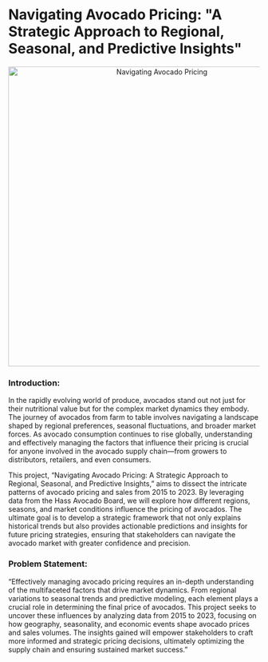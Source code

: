 
# Navigating Avocado Pricing: "A Strategic Approach to Regional, Seasonal, and Predictive Insights"
<p align="center">
  <img src="https://th.bing.com/th?id=OSK.HEROaePFcJLP6NaSP0ZRnHOcfsfFekcrq236K7X3Qz-k8ik&w=472&h=280&c=1&rs=2&o=6&dpr=1.3&pid=SANGAM" alt="Navigating Avocado Pricing" width="600">
</p>

### Introduction:

In the rapidly evolving world of produce, avocados stand out not just for their nutritional value but for the complex market dynamics they embody. The journey of avocados from farm to table involves navigating a landscape shaped by regional preferences, seasonal fluctuations, and broader market forces. As avocado consumption continues to rise globally, understanding and effectively managing the factors that influence their pricing is crucial for anyone involved in the avocado supply chain—from growers to distributors, retailers, and even consumers.

This project, “Navigating Avocado Pricing: A Strategic Approach to Regional, Seasonal, and Predictive Insights,” aims to dissect the intricate patterns of avocado pricing and sales from 2015 to 2023. By leveraging data from the Hass Avocado Board, we will explore how different regions, seasons, and market conditions influence the pricing of avocados. The ultimate goal is to develop a strategic framework that not only explains historical trends but also provides actionable predictions and insights for future pricing strategies, ensuring that stakeholders can navigate the avocado market with greater confidence and precision.

### Problem Statement:

“Effectively managing avocado pricing requires an in-depth understanding of the multifaceted factors that drive market dynamics. From regional variations to seasonal trends and predictive modeling, each element plays a crucial role in determining the final price of avocados. This project seeks to uncover these influences by analyzing data from 2015 to 2023, focusing on how geography, seasonality, and economic events shape avocado prices and sales volumes. The insights gained will empower stakeholders to craft more informed and strategic pricing decisions, ultimately optimizing the supply chain and ensuring sustained market success.”

